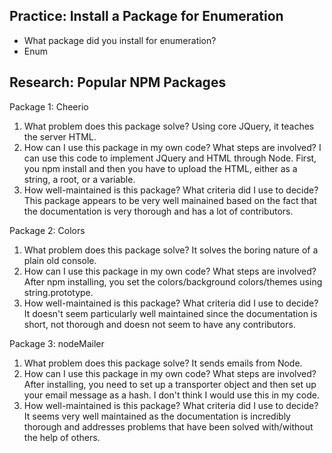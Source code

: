 ## Practice: Install a Package for Enumeration

- What package did you install for enumeration?
- Enum

## Research: Popular NPM Packages

Package 1: Cheerio

1.  What problem does this package solve?
Using core JQuery, it teaches the server HTML.
1.  How can I use this package in my own code? What steps are involved?  I can use this code to implement JQuery and HTML through Node.  First, you npm install and then you have to upload the HTML, either as a string, a root, or a variable.
1.  How well-maintained is this package? What criteria did I use to decide?
This package appears to be very well mainained based on the fact that the documentation is very thorough and has a lot of contributors.

Package 2: Colors

1.  What problem does this package solve? It solves the boring nature of a plain old console.
1.  How can I use this package in my own code? What steps are involved? After npm installing, you set the colors/background colors/themes using string.prototype.
1.  How well-maintained is this package? What criteria did I use to decide?  It doesn't seem particularly well maintained since the documentation is short, not thorough and doesn not seem to have any contributors.

Package 3: nodeMailer

1.  What problem does this package solve? It sends emails from Node.
1.  How can I use this package in my own code? What steps are involved? After installing, you need to set up a transporter object and then set up your email message as a hash. I don't think I would use this in my code.
1.  How well-maintained is this package? What criteria did I use to decide? It seems very well maintained as the documentation is incredibly thorough and addresses problems that have been solved with/without the help of others.
